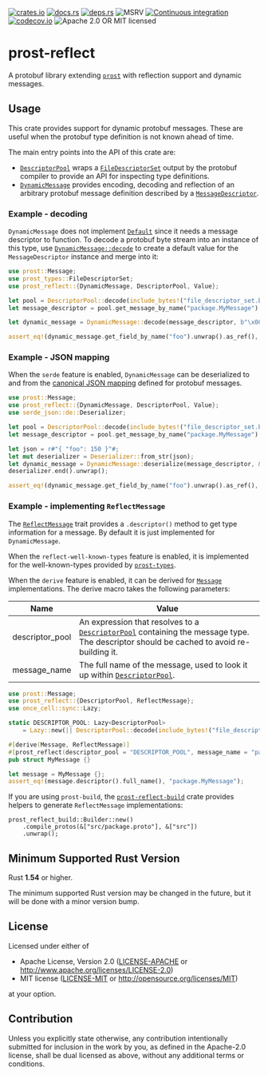[![crates.io](https://img.shields.io/crates/v/prost-reflect.svg)](https://crates.io/crates/prost-reflect/)
[![docs.rs](https://docs.rs/prost-reflect/badge.svg)](https://docs.rs/prost-reflect/)
[![deps.rs](https://deps.rs/crate/prost-reflect/0.8.0/status.svg)](https://deps.rs/crate/prost-reflect)
![MSRV](https://img.shields.io/badge/rustc-1.54+-blue.svg)
[![Continuous integration](https://github.com/andrewhickman/prost-reflect/actions/workflows/ci.yml/badge.svg)](https://github.com/andrewhickman/prost-reflect/actions/workflows/ci.yml)
[![codecov.io](https://codecov.io/gh/andrewhickman/prost-reflect/branch/main/graph/badge.svg?token=E2OITYXO7M)](https://codecov.io/gh/andrewhickman/prost-reflect)
![Apache 2.0 OR MIT licensed](https://img.shields.io/badge/license-Apache2.0%2FMIT-blue.svg)

# prost-reflect

A protobuf library extending [`prost`](https://crates.io/crates/prost) with reflection support and dynamic messages.

## Usage

This crate provides support for dynamic protobuf messages. These are useful when the
protobuf type definition is not known ahead of time.

The main entry points into the API of this crate are:

- [`DescriptorPool`] wraps a [`FileDescriptorSet`][prost_types::FileDescriptorSet] output by 
  the protobuf compiler to provide an API for inspecting type definitions.
- [`DynamicMessage`] provides encoding, decoding and reflection of an arbitrary protobuf 
  message definition described by a [`MessageDescriptor`].

### Example - decoding

`DynamicMessage` does not implement [`Default`] since it needs a message descriptor to
function. To decode a protobuf byte stream into an instance of this type, use [`DynamicMessage::decode`]
to create a default value for the `MessageDescriptor` instance and merge into it:

```rust
use prost::Message;
use prost_types::FileDescriptorSet;
use prost_reflect::{DynamicMessage, DescriptorPool, Value};

let pool = DescriptorPool::decode(include_bytes!("file_descriptor_set.bin").as_ref()).unwrap();
let message_descriptor = pool.get_message_by_name("package.MyMessage").unwrap();

let dynamic_message = DynamicMessage::decode(message_descriptor, b"\x08\x96\x01".as_ref()).unwrap();

assert_eq!(dynamic_message.get_field_by_name("foo").unwrap().as_ref(), &Value::I32(150));
```

### Example - JSON mapping

When the `serde` feature is enabled, `DynamicMessage` can be deserialized to and from the
[canonical JSON mapping](https://developers.google.com/protocol-buffers/docs/proto3#json)
defined for protobuf messages.

```rust
use prost::Message;
use prost_reflect::{DynamicMessage, DescriptorPool, Value};
use serde_json::de::Deserializer;

let pool = DescriptorPool::decode(include_bytes!("file_descriptor_set.bin").as_ref()).unwrap();
let message_descriptor = pool.get_message_by_name("package.MyMessage").unwrap();

let json = r#"{ "foo": 150 }"#;
let mut deserializer = Deserializer::from_str(json);
let dynamic_message = DynamicMessage::deserialize(message_descriptor, &mut deserializer).unwrap();
deserializer.end().unwrap();

assert_eq!(dynamic_message.get_field_by_name("foo").unwrap().as_ref(), &Value::I32(150));
```

### Example - implementing `ReflectMessage`

The [`ReflectMessage`] trait provides a `.descriptor()` method to get type information for a message. By default it is just implemented for `DynamicMessage`.

When the `reflect-well-known-types` feature is enabled, it is implemented for the well-known-types provided by [`prost-types`](https://docs.rs/prost-types/0.10.0/prost_types).

When the `derive` feature is enabled, it can be derived for [`Message`][prost::Message] implementations. The
derive macro takes the following parameters:

| Name            | Value |
|-----------------|-------|
| descriptor_pool | An expression that resolves to a [`DescriptorPool`] containing the message type. The descriptor should be cached to avoid re-building it. |
| message_name    | The full name of the message, used to look it up within [`DescriptorPool`]. |

```rust
use prost::Message;
use prost_reflect::{DescriptorPool, ReflectMessage};
use once_cell::sync::Lazy;

static DESCRIPTOR_POOL: Lazy<DescriptorPool>
    = Lazy::new(|| DescriptorPool::decode(include_bytes!("file_descriptor_set.bin").as_ref()).unwrap());

#[derive(Message, ReflectMessage)]
#[prost_reflect(descriptor_pool = "DESCRIPTOR_POOL", message_name = "package.MyMessage")]
pub struct MyMessage {}

let message = MyMessage {};
assert_eq!(message.descriptor().full_name(), "package.MyMessage");
```

If you are using `prost-build`, the [`prost-reflect-build`](https://crates.io/crates/prost-reflect-build) crate provides helpers to generate `ReflectMessage` implementations:

```rust,no_run
prost_reflect_build::Builder::new()
    .compile_protos(&["src/package.proto"], &["src"])
    .unwrap();
```

## Minimum Supported Rust Version

Rust **1.54** or higher.

The minimum supported Rust version may be changed in the future, but it will be
done with a minor version bump.

## License

Licensed under either of

 * Apache License, Version 2.0
   ([LICENSE-APACHE](LICENSE-APACHE) or http://www.apache.org/licenses/LICENSE-2.0)
 * MIT license
   ([LICENSE-MIT](LICENSE-MIT) or http://opensource.org/licenses/MIT)

at your option.

## Contribution

Unless you explicitly state otherwise, any contribution intentionally submitted
for inclusion in the work by you, as defined in the Apache-2.0 license, shall be
dual licensed as above, without any additional terms or conditions.

[`DescriptorPool`]: https://docs.rs/prost-reflect/0.8.0/prost_reflect/struct.DescriptorPool.html
[`DynamicMessage`]: https://docs.rs/prost-reflect/0.8.0/prost_reflect/struct.DynamicMessage.html
[`MessageDescriptor`]: https://docs.rs/prost-reflect/0.8.0/prost_reflect/struct.MessageDescriptor.html
[`MessageDescriptor`]: https://docs.rs/prost-reflect/0.8.0/prost_reflect/struct.MessageDescriptor.html
[`DynamicMessage::decode`]: https://docs.rs/prost-reflect/0.8.0/prost_reflect/struct.DynamicMessage.html#method.decode
[`ReflectMessage`]: https://docs.rs/prost-reflect/0.8.0/prost_reflect/trait.ReflectMessage.html

[`Default`]: https://doc.rust-lang.org/stable/core/default/trait.Default.html
[prost::Message]: https://docs.rs/prost/latest/prost/trait.Message.html
[prost_types::FileDescriptorSet]: https://docs.rs/prost-types/latest/prost_types/struct.FileDescriptorSet.html
